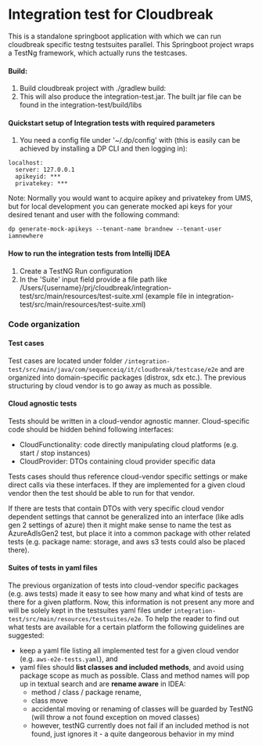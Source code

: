 # Integration test for Cloudbreak

This is a standalone springboot application with which we can run cloudbreak specific testng testsuites parallel. 
This Springboot project wraps a TestNg framework, which actually runs the testcases.

#### Build:
1. Build cloudbreak project with ./gradlew build:
2. This will also produce the integration-test.jar. The built jar file can be found in the integration-test/build/libs

#### Quickstart setup of Integration tests with required parameters

1. You need a config file under '~/.dp/config' with (this is easily can be achieved by installing a DP CLI and then logging in):

```
localhost:
  server: 127.0.0.1
  apikeyid: ***
  privatekey: ***
```

Note:
Normally you would want to acquire apikey and privatekey from UMS, but for local development you can generate mocked api keys for your desired 
tenant and user with the following command:

```
dp generate-mock-apikeys --tenant-name brandnew --tenant-user iamnewhere
```


#### How to run the integration tests from Intellij IDEA

1. Create a TestNG Run configuration
2. In the 'Suite' input field provide a file path like /Users/{username}/prj/cloudbreak/integration-test/src/main/resources/test-suite.xml (example file in integration-test/src/main/resources/test-suite.xml)

### Code organization

#### Test cases
Test cases are located under folder `/integration-test/src/main/java/com/sequenceiq/it/cloudbreak/testcase/e2e` and are organized into domain-specific packages (distrox, sdx etc.). The previous structuring by cloud vendor is to go away as much as possible. 

#### Cloud agnostic tests
Tests should be written in a cloud-vendor agnostic manner. Cloud-specific code should be hidden behind following interfaces:
- CloudFunctionality: code directly manipulating cloud platforms (e.g. start / stop instances)
- CloudProvider: DTOs containing cloud provider specific data 

Tests cases should thus reference cloud-vendor specific settings or make direct calls via these interfaces. If they are implemented for a given cloud vendor then the test should be able to run for that vendor.

If there are tests that contain DTOs with very specific cloud vendor dependent settings that cannot be generalized into an interface (like adls gen 2 settings of azure) then it might make sense to name the test as AzureAdlsGen2 test, but place it into a common package with other related tests (e.g. package name: storage, and aws s3 tests could also be placed there).

#### Suites of tests in yaml files

The previous organization of tests into cloud-vendor specific packages (e.g. aws tests) made it easy to see how many and what kind of tests are there for a given platform. Now, this information is not present any more and will be solely kept in the testsuites yaml files under `integration-test/src/main/resources/testsuites/e2e`.
To help the reader to find out what tests are available for a certain platform the following guidelines are suggested:
- keep a yaml file listing all implemented test for a given cloud vendor (e.g. `aws-e2e-tests.yaml`), and
- yaml files should __list classes and included methods__, and avoid using package scope as much as possible. Class and method names will pop up in textual search and are __rename aware__ in IDEA: 
    - method / class / package rename, 
    - class move
    - accidental moving or renaming of classes will be guarded by TestNG (will throw a not found exception on moved classes)
    - however, testNG currently does not fail if an included method is not found, just ignores it - a quite dangeorous behavior in my mind 
